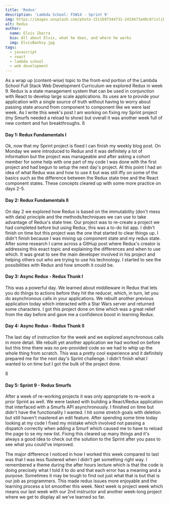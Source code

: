 ```yaml
---
title: 'Redux'
description: 'Lambda School: FSW14 - Sprint 9'
img: https://images.unsplash.com/photo-1511697344731-2419473a40c8?ixlib=rb-1.2.1&ixid=MXwxMjA3fDB8MHxwaG90by1wYWdlfHx8fGVufDB8fHw%3D&auto=format&fit=crop&w=2089&q=80
alt: Redux
author:
  name: Elvis Ibarra
  bio: All about Elvis, what he does, and where he works
  img: ElvisBanksy.jpg
tags:
  - javascript
  - react
  - lambda school
  - web development
---
```


 <section class="weekly">
    <p class="intro">
      As a wrap up (content-wise) topic to the front-end portion of the Lambda School Full Stack Web Development
      Curriculum we explored Redux in week 9. Redux is a state management system that can be used in conjunction with
      React to develop large scale applications. Its uses are to provide your application with a single source of truth
      without having to worry about passing state around from component to component like we were last week. As I write
      this week's post I am working on fixing my Sprint project (my Smurfs needed a reload to show) but overall it was
      another week full of new content and fun breakthroughs. ß</p>
    <div class="top-content">
      <div class="text-content">
        <h4><span class="daytags">Day 1:</span> <span class="day">Redux Fundamentals I</span></h4>
        <p>
          Ok, now that my Sprint project is fixed I can finish my weekly blog post. On Monday we were introduced to
          Redux and it was definitely a lot of information but the project was manageable and after asking a cohort
          member for some help with one part of my code I was done with the first project and had begun to setup the
          next day's project. At this point I had an idea of what Redux was and how to use it but was still iffy on
          some of the basics such as the difference between the Redux state tree and the React component states. These
          concepts cleared up with some more practice on days 2-5. </p>
      </div>
      <div class="text-content">
        <h4><span class="daytags">Day 2:</span> <span class="day">Redux Fundamentals II
          </span></h4>
        <p>On day 2 we explored how Redux is based on the immutability (don't mess with data) principle and the
          methods/techniques we can use to take advantage of Redux's state tree. Our project was to re-create a project
          we had completed before but using Redux, this was a to-do list app. I didn't finish on time but this project
          was the one that started to clear things up. I didn't finish because I was mixing up component state and my
          redux state. After some research I came across a GitHup post where Redux's creator is addressing this exact
          topic and explaining the differences and when to use which. It was great to see the main developer involved
          in his project and helping others out who are trying to use his technology. I started to see the
          possibilities with Redux and how smooth it could be. </p>
      </div>
      <div class="text-content">
        <h4><span class="daytags">Day 3:</span> <span class="day">Async Redux - Redux Thunk I</span></h4>
        <p>
          This was a powerful day. We learned about middleware in Redux that lets you do things to actions before they
          hit the reducer, which, in turn, let you do asynchronous calls in your applications. We rebuilt another
          previous application today which interacted with a Star Wars server and returned some characters. I got this
          project done on time which was a great relief from the day before and gave me a confidence boost in learning
          Redux.
        </p>
      </div>
      <div class="text-content">
        <h4><span class="daytags">Day 4:</span> <span class="day">Async Redux - Redux Thunk II</span></h4>
        <p>The last day of instruction for the week and we explored asynchronous calls in more detail. We rebuilt yet
          another application we had worked on before but this time there was no pre-provided code so we had to whip up
          the whole thing from scratch. This was a pretty cool experience and it definitely prepared me for the next
          day's Sprint challenge. I didn't finish what I wanted to on time but I got the bulk of the project done.</p>
      </div>ß
      <div class="text-content">
        <h4><span class="daytags">Day 5:</span> <span class="day">Sprint 9 - Redux Smurfs</span></h4>
        <p>After a week of re-working projects it was only appropriate to re-work a prior Sprint as well. We were
          tasked with building a React/Redux application that interfaced with a Smurfs API asynchronously. I finished
          on time but didn't have the functionality I wanted. I hit some stretch goals with deletion but still haven't
          mastered an edit feature. After spending some time today looking at my code I fixed my mistake which involved
          not passing a dispatch correctly when adding a Smurf which caused me to have to reload the page to se my new
          list. Fixing this cleared up many things and it's always a good idea to check out the solution to the Sprint
          after you pass to see what you could've improved. </p>
      </div>
      <p class="weeklyp">The major difference I noticed in how I worked this week compared to last was that I was less
        flustered when I didn't get something right way. I remembered a theme during the after hours lecture which is
        that the code is doing precisely what I told it to do and that each error has a meaning and a purpose.
        Sometimes it may be tough to find out just what that is but that is our job as programmers. This made redux
        issues more enjoyable and the learning process a lot smoother this week. Next week is project week which means
        our last week with our 2nd instructor and another week-long project where we get to display all we've learned
        so far.</p>
    </div>

  </section>
